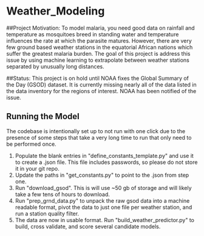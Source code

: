 # Weather_Modeling

##Project Motivation:
To model malaria, you need good data on rainfall and temperature as mosquitoes
breed in standing water and temperature influences the rate at which the
parasite matures. However, there are very few ground based weather stations
in the equatorial African nations which suffer the greatest malaria burden.
The goal of this project is address this issue by using machine learning to
extrapolate between weather stations separated by unusually long distances.

##Status:
This project is on hold until NOAA fixes the Global Summary of the Day (GSOD)
dataset. It is currently missing nearly all of the data listed in the data
inventory for the regions of interest. NOAA has been notified of the issue.


## Running the Model
The codebase is intentionally set up to not run with one click due to the
presence of some steps that take a very long time to run that only need to be
performed once.

1. Populate the blank entries in "define_constants_template.py" and use it to
create a .json file. This file includes passwords, so please do not store it
in your git repo.
2. Update the paths in "get_constants.py" to point to the .json from step one.
3. Run "download_gsod". This is will use ~50 gb of storage and will likely
take a few tens of hours to download.
4. Run "prep_grnd_data.py" to unpack the raw gsod data into a machine readable
format, pivot the data to just one file per weather station, and run a station
quality filter.
5. The data are now in usable format. Run "build_weather_predictor.py" to
build, cross validate, and score several candidate models.

